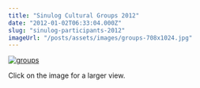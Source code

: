 ```yaml
---
title: "Sinulog Cultural Groups 2012"
date: "2012-01-02T06:33:04.000Z"
slug: "sinulog-participants-2012"
imageUrl: "/posts/assets/images/groups-708x1024.jpg"
---
```


[![](https://i0.wp.com/santonino-nz.org/wp-content/uploads/2012/01/groups-708x1024.jpg?resize=708%2C1024 "groups")](https://i0.wp.com/santonino-nz.org/wp-content/uploads/2012/01/groups.jpg)

Click on the image for a larger view.